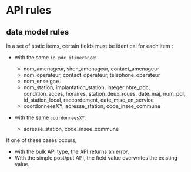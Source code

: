 # API rules

## data model rules

In a set of static items, certain fields must be identical for each item :

- with the same `id_pdc_itinerance`:
  - nom_amenageur, siren_amenageur, contact_amenageur
  - nom_operateur, contact_operateur, telephone_operateur
  - nom_enseigne
  - nom_station, implantation_station, integer nbre_pdc, condition_acces, horaires, station_deux_roues, date_maj, num_pdl, id_station_local, raccordement, date_mise_en_service
  - coordonneesXY, adresse_station, code_insee_commune

- with the same `coordonneesXY`:
  - adresse_station, code_insee_commune

If one of these cases occurs,

- with the bulk API type, the API returns an error,
- With the simple post/put API, the field value overwrites the existing value.
